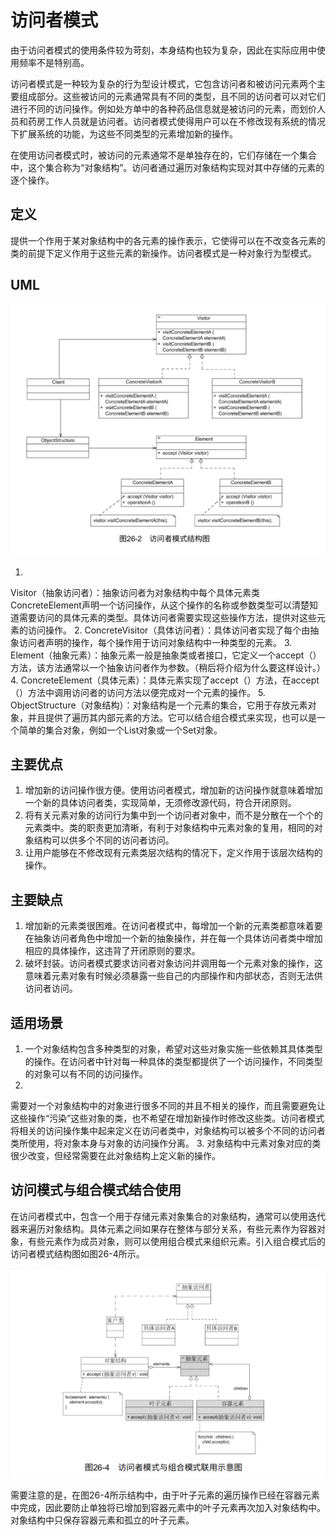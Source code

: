 # 访问者模式

由于访问者模式的使用条件较为苛刻，本身结构也较为复杂，因此在实际应用中使用频率不是特别高。

访问者模式是一种较为复杂的行为型设计模式，它包含访问者和被访问元素两个主要组成部分。这些被访问的元素通常具有不同的类型，且不同的访问者可以对它们进行不同的访问操作。例如处方单中的各种药品信息就是被访问的元素，而划价人员和药房工作人员就是访问者。访问者模式使得用户可以在不修改现有系统的情况下扩展系统的功能，为这些不同类型的元素增加新的操作。

在使用访问者模式时，被访问的元素通常不是单独存在的，它们存储在一个集合中，这个集合称为“对象结构”。访问者通过遍历对象结构实现对其中存储的元素的逐个操作。

## 定义

提供一个作用于某对象结构中的各元素的操作表示，它使得可以在不改变各元素的类的前提下定义作用于这些元素的新操作。访问者模式是一种对象行为型模式。

## UML

![image-20240528205747067](./.gitbook/assets/image-20240528205747067.png)

1.
Visitor（抽象访问者）：抽象访问者为对象结构中每个具体元素类ConcreteElement声明一个访问操作，从这个操作的名称或参数类型可以清楚知道需要访问的具体元素的类型。具体访问者需要实现这些操作方法，提供对这些元素的访问操作。
2. ConcreteVisitor（具体访问者）：具体访问者实现了每个由抽象访问者声明的操作，每个操作用于访问对象结构中一种类型的元素。
3. Element（抽象元素）：抽象元素一般是抽象类或者接口，它定义一个accept（）方法，该方法通常以一个抽象访问者作为参数。（稍后将介绍为什么要这样设计。）
4. ConcreteElement（具体元素）：具体元素实现了accept（）方法，在accept（）方法中调用访问者的访问方法以便完成对一个元素的操作。
5. ObjectStructure（对象结构）：对象结构是一个元素的集合，它用于存放元素对象，并且提供了遍历其内部元素的方法。它可以结合组合模式来实现，也可以是一个简单的集合对象，例如一个List对象或一个Set对象。

## 主要优点

1. 增加新的访问操作很方便。使用访问者模式，增加新的访问操作就意味着增加一个新的具体访问者类，实现简单，无须修改源代码，符合开闭原则。
2. 将有关元素对象的访问行为集中到一个访问者对象中，而不是分散在一个个的元素类中。类的职责更加清晰，有利于对象结构中元素对象的复用，相同的对象结构可以供多个不同的访问者访问。
3. 让用户能够在不修改现有元素类层次结构的情况下，定义作用于该层次结构的操作。

## 主要缺点

1. 增加新的元素类很困难。在访问者模式中，每增加一个新的元素类都意味着要在抽象访问者角色中增加一个新的抽象操作，并在每一个具体访问者类中增加相应的具体操作，这违背了开闭原则的要求。
2. 破坏封装。访问者模式要求访问者对象访问并调用每一个元素对象的操作，这意味着元素对象有时候必须暴露一些自己的内部操作和内部状态，否则无法供访问者访问。

## 适用场景

1. 一个对象结构包含多种类型的对象，希望对这些对象实施一些依赖其具体类型的操作。在访问者中针对每一种具体的类型都提供了一个访问操作，不同类型的对象可以有不同的访问操作。
2.
需要对一个对象结构中的对象进行很多不同的并且不相关的操作，而且需要避免让这些操作“污染”这些对象的类，也不希望在增加新操作时修改这些类。访问者模式将相关的访问操作集中起来定义在访问者类中，对象结构可以被多个不同的访问者类所使用，将对象本身与对象的访问操作分离。
3. 对象结构中元素对象对应的类很少改变，但经常需要在此对象结构上定义新的操作。

## 访问模式与组合模式结合使用

在访问者模式中，包含一个用于存储元素对象集合的对象结构，通常可以使用迭代器来遍历对象结构。具体元素之间如果存在整体与部分关系，有些元素作为容器对象，有些元素作为成员对象，则可以使用组合模式来组织元素。引入组合模式后的访问者模式结构图如图26-4所示。

![image-20240528205713863](./.gitbook/assets/image-20240528205713863.png)

需要注意的是，在图26-4所示结构中，由于叶子元素的遍历操作已经在容器元素中完成，因此要防止单独将已增加到容器元素中的叶子元素再次加入对象结构中。对象结构中只保存容器元素和孤立的叶子元素。

